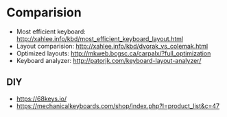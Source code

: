 # Comparision

* Most efficient keyboard: http://xahlee.info/kbd/most_efficient_keyboard_layout.html
* Layout comparision: http://xahlee.info/kbd/dvorak_vs_colemak.html
* Optimized layouts: http://mkweb.bcgsc.ca/carpalx/?full_optimization
* Keyboard analyzer: http://patorjk.com/keyboard-layout-analyzer/

## DIY

* https://68keys.io/
* https://mechanicalkeyboards.com/shop/index.php?l=product_list&c=47
